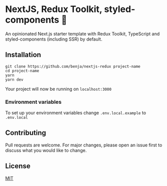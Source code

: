 # NextJS, Redux Toolkit, styled-components 🚀

An opinionated Next.js starter template with Redux Toolkit, TypeScript and styled-components (including SSR) by default.

## Installation

```
git clone https://github.com/benja/nextjs-redux project-name
cd project-name
yarn
yarn dev
```

Your project will now be running on `localhost:3000`

### Environment variables 
To set up your environment variables change `.env.local.example` to `.env.local`

## Contributing
Pull requests are welcome. For major changes, please open an issue first to discuss what you would like to change.

## License
[MIT](https://choosealicense.com/licenses/mit/)